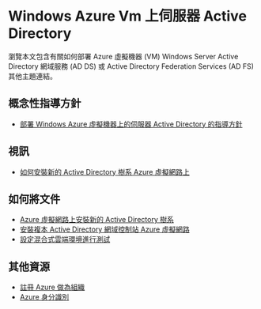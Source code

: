 <properties
    pageTitle="Windows Azure Vm 上的伺服器 Active Directory |Microsoft Azure"
    description="您可以在 Azure 虛擬機器上執行 Windows Server Active Directory 網域服務 (AD DS) 或 Active Directory Federation Services (AD FS)。"
    services="active-directory"
    documentationCenter=""
    authors="markusvi"
    manager="femila"
    tags="azure-classic-portal"/>

<tags
    ms.service="active-directory"
    ms.workload="identity"
    ms.tgt_pltfrm="na"
    ms.devlang="na"
    ms.topic="article"
    ms.date="10/10/2016"
    ms.author="markusvi"/>


# <a name="windows-server-active-directory-on-azure-vms"></a>Windows Azure Vm 上伺服器 Active Directory


瀏覽本文包含有關如何部署 Azure 虛擬機器 (VM) Windows Server Active Directory 網域服務 (AD DS) 或 Active Directory Federation Services (AD FS) 其他主題連結。

## <a name="conceptual-guidelines"></a>概念性指導方針

- [部署 Windows Azure 虛擬機器上的伺服器 Active Directory 的指導方針](https://msdn.microsoft.com/library/azure/jj156090.aspx)

## <a name="video"></a>視訊

- [如何安裝新的 Active Directory 樹系 Azure 虛擬網路上](http://channel9.msdn.com/Series/Microsoft-Azure-Tutorials/How-to-install-a-new-Active-Directory-forest-on-an-Azure-virtual-network)

## <a name="how-to-articles"></a>如何將文件

- [Azure 虛擬網路上安裝新的 Active Directory 樹系](active-directory-new-forest-virtual-machine.md)
- [安裝複本 Active Directory 網域控制站 Azure 虛擬網路](../active-directory/active-directory-install-replica-active-directory-domain-controller.md)
- [設定混合式雲端環境進行測試](../virtual-machines/virtual-machines-windows-ps-hybrid-cloud-test-env-sim.md)


## <a name="additional-resources"></a>其他資源

- [註冊 Azure 做為組織](sign-up-organization.md)
- [Azure 身分識別](fundamentals-identity.md)
